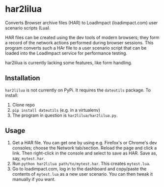 # har2lilua

Converts Browser archive files (HAR) to LoadImpact (loadimpact.com)
user scenario scripts (Lua).

HAR files can be created using the dev tools of modern browsers; they
form a record of the network actions performed during browser
sessions.  This program converts such a HAr file to a user scenario
script that can be loaded into the LoadImpact service for performance
testing.

har2lilua is currently lacking some features, like form handling.

## Installation

`har2lilua` is not currently on PyPi.  It requires the `dateutils`
package. To install:

1. Clone repo 
2. `pip install dateutils`  (e.g. in a virtualenv)
3. The program in question is `har2lilua/har2lilua.py`.

## Usage

1. Get a HAR file. You can get one by using e.g. Firefox's or Chrome's 
   dev consoles; choose the Network tab/section. Reload the page and
   click a link. Then right-click in the console and select to save 
   as HAR. Save as, say, `mytest.har`.
2. Run `python har2lilua path/to/mytest.har`. This creates `mytest.lua`. 
3. Go to loadimpact.com, log in to the dashboard and copy/paste the contents 
   of `mytest.lua` as a new user scenario. You can then tweak it
   manually if you want.


